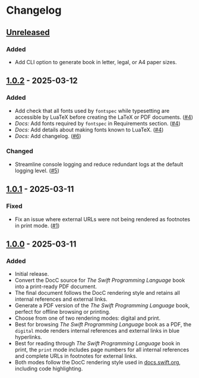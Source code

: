 # Changelog

## [Unreleased]

### Added
- Add CLI option to generate book in letter, legal, or A4 paper sizes.

## [1.0.2] - 2025-03-12

### Added

- Add check that all fonts used by `fontspec` while typesetting are accessible by LuaTeX before creating the LaTeX or PDF documents. ([#4](https://github.com/ekassos/swift-book-pdf/pull/4))
- _Docs:_ Add fonts required by `fontspec` in Requirements section. ([#4](https://github.com/ekassos/swift-book-pdf/pull/4))
- _Docs:_ Add details about making fonts known to LuaTeX. ([#4](https://github.com/ekassos/swift-book-pdf/pull/4))
- _Docs:_ Add changelog. ([#6](https://github.com/ekassos/swift-book-pdf/pull/6))

### Changed

- Streamline console logging and reduce redundant logs at the default logging level. ([#5](https://github.com/ekassos/swift-book-pdf/pull/5))

## [1.0.1] - 2025-03-11

### Fixed
- Fix an issue where external URLs were not being rendered as footnotes in print mode. ([#1](https://github.com/ekassos/swift-book-pdf/pull/1))

## [1.0.0] - 2025-03-11

### Added

- Initial release.
- Convert the DocC source for _The Swift Programming Language_ book into a print-ready PDF document.
- The final document follows the DocC rendering style and retains all internal references and external links.
- Generate a PDF version of the _The Swift Programming Language_ book, perfect for offline browsing or printing.
- Choose from one of two rendering modes: digital and print.
- Best for browsing _The Swift Programming Language_ book as a PDF, the `digital` mode renders internal references and external links in blue hyperlinks.
- Best for reading through _The Swift Programming Language_ book in print, the `print` mode includes page numbers for all internal references and complete URLs in footnotes for external links.
- Both modes follow the DocC rendering style used in [docs.swift.org](https://docs.swift.org/swift-book/documentation/the-swift-programming-language/), including code highlighting.


[unreleased]: https://github.com/ekassos/swift-book-pdf/compare/v1.0.2...HEAD
[1.0.2]: https://github.com/ekassos/swift-book-pdf/compare/v1.0.1...v1.0.2
[1.0.1]: https://github.com/ekassos/swift-book-pdf/compare/v1.0...v1.0.1
[1.0.0]: https://github.com/ekassos/swift-book-pdf/releases/tag/v1.0
